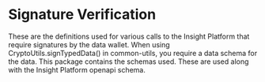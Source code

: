 # Signature Verification

These are the definitions used for various calls to the Insight Platform that require signatures by the data wallet. When using CryptoUtils.signTypedData() in common-utils, you require a data schema for the data. This package contains the schemas used. These are used along with the Insight Platform openapi schema.
